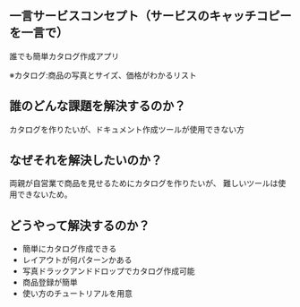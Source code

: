 ## 一言サービスコンセプト（サービスのキャッチコピーを一言で）
誰でも簡単カタログ作成アプリ

※カタログ:商品の写真とサイズ、価格がわかるリスト

## 誰のどんな課題を解決するのか？
カタログを作りたいが、ドキュメント作成ツールが使用できない方

## なぜそれを解決したいのか？   
両親が自営業で商品を見せるためにカタログを作りたいが、
難しいツールは使用できないため。

## どうやって解決するのか？
* 簡単にカタログ作成できる
* レイアウトが何パターンかある
* 写真ドラックアンドドロップでカタログ作成可能
* 商品登録が簡単
* 使い方のチュートリアルを用意
 


